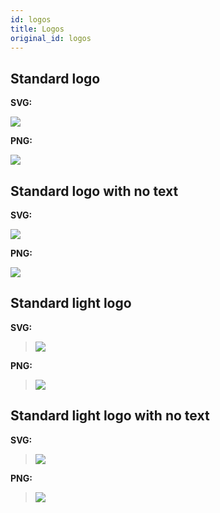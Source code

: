 ```yaml
---
id: logos
title: Logos
original_id: logos
---
```


## Standard logo

**SVG:**

![](/img/logos/pnpm-standard.svg)

**PNG:**

![](/img/logos/pnpm-standard.png)

## Standard logo with no text

**SVG:**

![](/img/logos/pnpm-standard-no-text.svg)

**PNG:**

![](/img/logos/pnpm-standard-no-text.png)

## Standard light logo

**SVG:**

> ![](/img/logos/pnpm-light.svg)

**PNG:**

> ![](/img/logos/pnpm-light.png)

## Standard light logo with no text

**SVG:**

> ![](/img/logos/pnpm-light-no-text.svg)

**PNG:**

> ![](/img/logos/pnpm-light-no-text.png)
